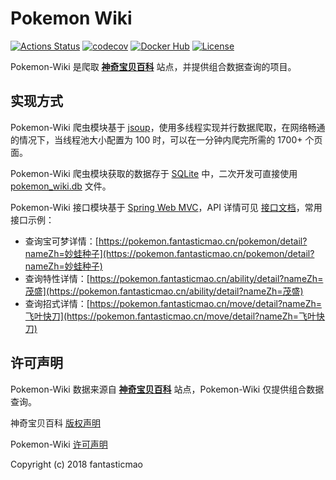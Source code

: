 # Pokemon Wiki

[![Actions Status](https://github.com/fantasticmao/pokemon-wiki/workflows/ci/badge.svg)](https://github.com/fantasticmao/pokemon-wiki/actions)
[![codecov](https://codecov.io/gh/fantasticmao/pokemon-wiki/branch/master/graph/badge.svg)](https://codecov.io/gh/fantasticmao/pokemon-wiki)
[![Docker Hub](https://img.shields.io/badge/docker_hub-released-blue.svg?logo=docker)](https://hub.docker.com/r/maomao233/pokemon-wiki)
[![License](https://img.shields.io/badge/license-BY--NC--SA--3.0-orange)](https://github.com/fantasticmao/pokemon-wiki/blob/master/LICENSE)

Pokemon-Wiki 是爬取 **[神奇宝贝百科](https://wiki.52poke.com/wiki/主页)** 站点，并提供组合数据查询的项目。

## 实现方式

Pokemon-Wiki 爬虫模块基于 [jsoup](https://github.com/jhy/jsoup)，使用多线程实现并行数据爬取，在网络畅通的情况下，当线程池大小配置为 100 时，可以在一分钟内爬完所需的 1700+ 个页面。

Pokemon-Wiki 爬虫模块获取的数据存于 [SQLite](https://www.sqlite.org/index.html) 中，二次开发可直接使用 [pokemon_wiki.db](https://github.com/fantasticmao/pokemon-wiki/blob/master/pokemon-wiki-web/pokemon_wiki.db) 文件。

Pokemon-Wiki 接口模块基于 [Spring Web MVC](https://spring.io/)，API 详情可见 [接口文档](https://github.com/fantasticmao/pokemon-wiki/tree/master/apiDoc)，常用接口示例：

- 查询宝可梦详情：[https://pokemon.fantasticmao.cn/pokemon/detail?nameZh=妙蛙种子](https://pokemon.fantasticmao.cn/pokemon/detail?nameZh=妙蛙种子)
- 查询特性详情：[https://pokemon.fantasticmao.cn/ability/detail?nameZh=茂盛](https://pokemon.fantasticmao.cn/ability/detail?nameZh=茂盛)
- 查询招式详情：[https://pokemon.fantasticmao.cn/move/detail?nameZh=飞叶快刀](https://pokemon.fantasticmao.cn/move/detail?nameZh=飞叶快刀)

## 许可声明

Pokemon-Wiki 数据来源自 **[神奇宝贝百科](https://wiki.52poke.com/wiki/主页)** 站点，Pokemon-Wiki 仅提供组合数据查询。

神奇宝贝百科 [版权声明](https://wiki.52poke.com/wiki/%E7%A5%9E%E5%A5%87%E5%AE%9D%E8%B4%9D%E7%99%BE%E7%A7%91:%E7%89%88%E6%9D%83%E5%A3%B0%E6%98%8E)

Pokemon-Wiki [许可声明](https://github.com/fantasticmao/pokemon-wiki/blob/master/LICENSE)

Copyright (c) 2018 fantasticmao